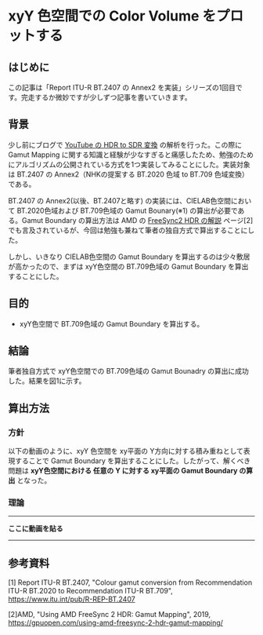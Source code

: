# xyY 色空間での Color Volume をプロットする

## はじめに

この記事は「Report ITU-R BT.2407 の Annex2 を実装」シリーズの1回目です。完走するか微妙ですが少しずつ記事を書いていきます。

## 背景

少し前にブログで [YouTube の HDR to SDR 変換](https://trev16.hatenablog.com/entry/2019/11/19/220840) の解析を行った。この際に Gamut Mapping に関する知識と経験が少なすぎると痛感したため、勉強のためにアルゴリズムの公開されている方式を1つ実装してみることにした。実装対象は BT.2407 の Annex2（NHKの提案する BT.2020 色域 to BT.709 色域変換）である。

BT.2407 の Annex2(以後、BT.2407と略す) の実装には、CIELAB色空間において BT.2020色域および BT.709色域の Gamut Bounary(※1) の算出が必要である。Gamut Boundary の算出方法は AMD の [FreeSync2 HDR の解説](https://gpuopen.com/using-amd-freesync-2-hdr-gamut-mapping/) ページ[2]でも言及されているが、今回は勉強も兼ねて筆者の独自方式で算出することにした。

しかし、いきなり CIELAB色空間の Gamut Boundary を算出するのは少々敷居が高かったので、まずは xyY色空間の BT.709色域の Gamut Boundary を算出することにした。

## 目的

* xyY色空間で BT.709色域の Gamut Boundary を算出する。

## 結論

筆者独自方式で xyY色空間での BT.709色域の Gamut Bounadry の算出に成功した。結果を図1に示す。

## 算出方法

### 方針

以下の動画のように、xyY 色空間を xy平面の Y方向に対する積み重ねとして表現することで Gamut Boundary を算出することにした。したがって、解くべき問題は **xyY色空間における 任意の Y に対する xy平面の Gamut Boundary の算出** となった。

### 理論



---

**ここに動画を貼る**

---





## 参考資料

[1] Report ITU-R BT.2407, "Colour gamut conversion from Recommendation ITU-R BT.2020 to
Recommendation ITU-R BT.709", https://www.itu.int/pub/R-REP-BT.2407

[2]AMD, "Using AMD FreeSync 2 HDR: Gamut Mapping", 2019, https://gpuopen.com/using-amd-freesync-2-hdr-gamut-mapping/